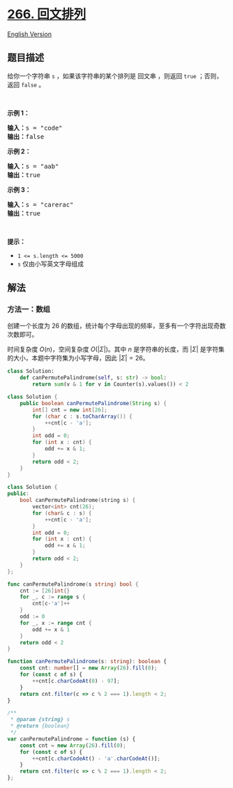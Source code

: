 # [266. 回文排列](https://leetcode.cn/problems/palindrome-permutation)

[English Version](/solution/0200-0299/0266.Palindrome%20Permutation/README_EN.md)

<!-- tags:位运算,哈希表,字符串 -->

## 题目描述

<!-- 这里写题目描述 -->

<p>给你一个字符串 <code>s</code> ，如果该字符串的某个排列是 <span data-keyword="palindrome-string">回文串</span> ，则返回 <code>true</code> ；否则，返回<em> </em><code>false</code><em> </em>。</p>

<p>&nbsp;</p>

<p><strong class="example">示例 1：</strong></p>

<pre>
<strong>输入：</strong>s = "code"
<strong>输出：</strong>false
</pre>

<p><strong class="example">示例 2：</strong></p>

<pre>
<strong>输入：</strong>s = "aab"
<strong>输出：</strong>true
</pre>

<p><strong class="example">示例 3：</strong></p>

<pre>
<strong>输入：</strong>s = "carerac"
<strong>输出：</strong>true
</pre>

<p>&nbsp;</p>

<p><strong>提示：</strong></p>

<ul>
	<li><code>1 &lt;= s.length &lt;= 5000</code></li>
	<li><code>s</code> 仅由小写英文字母组成</li>
</ul>

## 解法

### 方法一：数组

创建一个长度为 $26$ 的数组，统计每个字母出现的频率，至多有一个字符出现奇数次数即可。

时间复杂度 $O(n)$，空间复杂度 $O(|\Sigma|)$。其中 $n$ 是字符串的长度，而 $|\Sigma|$ 是字符集的大小，本题中字符集为小写字母，因此 $|\Sigma|=26$。

<!-- tabs:start -->

```python
class Solution:
    def canPermutePalindrome(self, s: str) -> bool:
        return sum(v & 1 for v in Counter(s).values()) < 2
```

```java
class Solution {
    public boolean canPermutePalindrome(String s) {
        int[] cnt = new int[26];
        for (char c : s.toCharArray()) {
            ++cnt[c - 'a'];
        }
        int odd = 0;
        for (int x : cnt) {
            odd += x & 1;
        }
        return odd < 2;
    }
}
```

```cpp
class Solution {
public:
    bool canPermutePalindrome(string s) {
        vector<int> cnt(26);
        for (char& c : s) {
            ++cnt[c - 'a'];
        }
        int odd = 0;
        for (int x : cnt) {
            odd += x & 1;
        }
        return odd < 2;
    }
};
```

```go
func canPermutePalindrome(s string) bool {
	cnt := [26]int{}
	for _, c := range s {
		cnt[c-'a']++
	}
	odd := 0
	for _, x := range cnt {
		odd += x & 1
	}
	return odd < 2
}
```

```ts
function canPermutePalindrome(s: string): boolean {
    const cnt: number[] = new Array(26).fill(0);
    for (const c of s) {
        ++cnt[c.charCodeAt(0) - 97];
    }
    return cnt.filter(c => c % 2 === 1).length < 2;
}
```

```js
/**
 * @param {string} s
 * @return {boolean}
 */
var canPermutePalindrome = function (s) {
    const cnt = new Array(26).fill(0);
    for (const c of s) {
        ++cnt[c.charCodeAt() - 'a'.charCodeAt()];
    }
    return cnt.filter(c => c % 2 === 1).length < 2;
};
```

<!-- tabs:end -->

<!-- end -->
